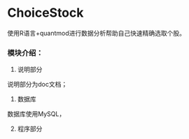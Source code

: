 # ChoiceStock
使用R语言+quantmod进行数据分析帮助自己快速精确选取个股。

### 模块介绍：

1. 说明部分

  说明部分为doc文档；

1. 数据库

  数据库使用MySQL，

2. 程序部分



